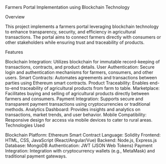 Farmers Portal Implementation using Blockchain Technology

Overview

This project implements a farmers portal leveraging blockchain technology to enhance transparency, security, and efficiency in agricultural transactions. The portal aims to connect farmers directly with consumers or other stakeholders while ensuring trust and traceability of products.

Features

Blockchain Integration: Utilizes blockchain for immutable record-keeping of transactions, contracts, and product details.
User Authentication: Secure login and authentication mechanisms for farmers, consumers, and other users.
Smart Contracts: Automates agreements and transactions between parties using Ethereum smart contracts.
Product Traceability: Enables end-to-end traceability of agricultural products from farm to table.
Marketplace: Facilitates buying and selling of agricultural products directly between farmers and consumers.
Payment Integration: Supports secure and transparent payment transactions using cryptocurrencies or traditional methods.
Analytics Dashboard: Provides insights and analytics on transactions, market trends, and user behavior.
Mobile Compatibility: Responsive design for access via mobile devices to cater to rural areas.
Technologies Used

Blockchain Platform: Ethereum
Smart Contract Language: Solidity
Frontend: HTML, CSS, JavaScript (React/Angular/Vue)
Backend: Node.js, Express.js
Database: MongoDB
Authentication: JWT (JSON Web Tokens)
Payment Integration: Integration with cryptocurrency wallets (e.g., MetaMask) and traditional payment gateways.
